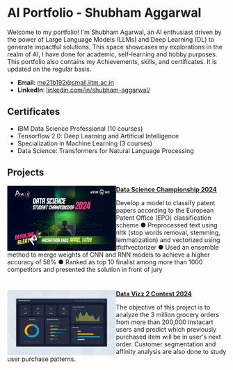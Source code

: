 # AI Portfolio - Shubham Aggarwal
Welcome to my portfolio! I'm Shubham Agarwal, an AI enthusiast driven by the power of Large Language Models (LLMs) and Deep Learning (DL) to generate impactful solutions. This space showcases my explorations in the realm of AI, I have done for academic, self-learning and hobby purposes. This portfolio also contains my Achievements, skills, and certificates. It is updated on the regular basis.

- **Email**: [me21b192@smail.iitm.ac.in](me21b192@smail.iitm.ac.in)
- **LinkedIn**: [linkedin.com/in/shubham-aggarwal/](https://linkedin.com/in/shubham-aggarwal-a63b40276/)

## Certificates
- IBM Data Science Professional (10 courses)
- Tensorflow 2.0: Deep Learning and Artificial Intelligence
- Specialization in Machine Learning (3 courses)
- Data Science: Transformers for Natural Language Processing

## Projects

<img align="left" width="250" height="150" src="https://github.com/Shubham2376G/AI_Projects/blob/main/Images/champion.jfif"> **[Data Science Championship 2024](https://github.com/Shubham2376G/AI_Projects/tree/d6bca8f0b1a0d927973d16e03ff824f81ff071ed/DataScienceChampionship2024)**

Develop a model to classify patent papers according to the European Patent Office (EPO) classification scheme
● Preprocessed text using nltk (stop words removal, stemming, lemmatization) and vectorized using tfidfvectorizer
● Used an ensemble method to merge weights of CNN and RNN models to achieve a higher accuracy of 58%
● Ranked as top 10 finalist among more than 1000 competitors and presented the solution in front of jury

#

<img align="left" width="250" height="150" src="https://github.com/Shubham2376G/AI_Projects/blob/main/Images/data_vizz.png"> **[Data Vizz 2 Contest 2024](https://github.com/Shubham2376G/AI_Projects/tree/main/Data_Vizz_2)**

The objective of this project is to analyze the 3 million grocery orders from more than 200,000 Instacart users and predict which previously purchased item will be in user's next order. Customer segmentation and affinity analysis are also done to study user purchase patterns.

#
